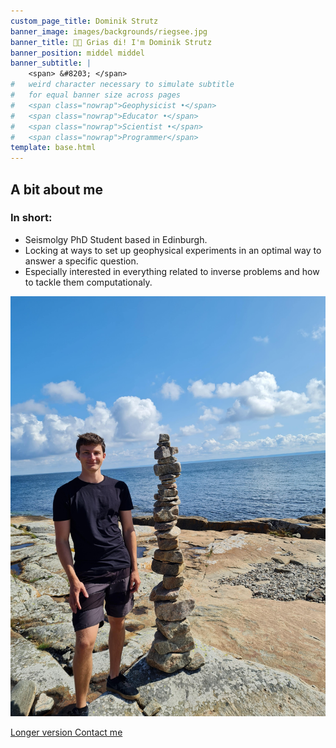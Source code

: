 ```yaml
---
custom_page_title: Dominik Strutz
banner_image: images/backgrounds/riegsee.jpg
banner_title: 👋🏽 Grias di! I'm Dominik Strutz
banner_position: middel middel
banner_subtitle: |
    <span> &#8203; </span>
#   weird character necessary to simulate subtitle 
#   for equal banner size across pages
#   <span class="nowrap">Geophysicist •</span>
#   <span class="nowrap">Educator •</span>
#   <span class="nowrap">Scientist •</span>
#   <span class="nowrap">Programmer</span>
template: base.html
---
```


<h2 class="mb-5 text-center">A bit about me</h2>

<div class="row align-items-center justify-content-center gy-3 mb-4">   
<div class="col-sm-8">

###  In short:

* Seismolgy PhD Student based in Edinburgh.
* Locking at ways to set up geophysical experiments in an optimal way to answer a specific question. 
* Especially interested in everything related to inverse problems and how to tackle them computationaly.

</div>
<div class="col-9 col-sm-4">

<img src="\images\profile.jpeg" alt="Photo of me from 2021" class="headshot mb-4">

</div>
</div>

<a class="btn btn-primary mt-3 me-2" href="/about">Longer version <i class="far fa-arrow-alt-circle-right ms-1" aria-hidden="true"></i></a>
<a class="btn btn-light mt-3 me-2" href="/contact">Contact me <i class="fa fa-envelope ms-1" aria-hidden="true"></i></a>
<!-- <a class="btn btn-outline-light mt-3" href="https://www.compgeolab.org" target="_blank">CompGeoLab <i class="fa fa-external-link-square-alt ms-1" aria-hidden="true"></i></a> -->